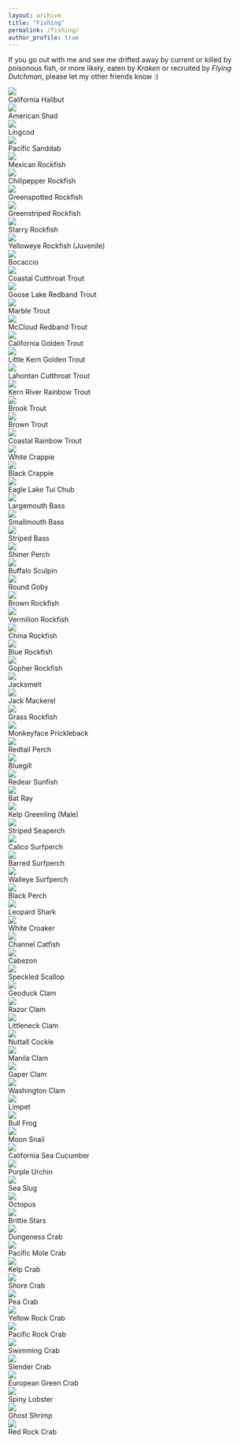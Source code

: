 ```yaml
---
layout: archive
title: "Fishing"
permalink: /fishing/
author_profile: true
---
```


If you go out with me and see me drifted away by current or killed by poisonous fish, or more likely, eaten by *Kraken* or recruited by *Flying Dutchman*, please let my other friends know :)

<link rel="stylesheet" href="../assets/css/stylesheet.css">
<meta name="viewport" content="width=device-width, initial-scale=1.0">

<div id="wrapper">

  <div class="image-container">
    <img src="../images/fishing/california_halibut.jpg" />
    <div class="image-caption">
      <h1_hover>California Halibut</h1_hover>
    </div>
  </div>

  <div class="image-container">
    <img src="../images/fishing/american_shad.jpg" />
    <div class="image-caption">
      <h1_hover>American Shad</h1_hover>
    </div>
  </div>

  <div class="image-container">
    <img src="../images/fishing/lingcod.jpg" />
    <div class="image-caption">
      <h1_hover>Lingcod</h1_hover>
    </div>
  </div>

  <div class="image-container">
    <img src="../images/fishing/pacific_sanddab.jpg" />
    <div class="image-caption">
      <h1_hover>Pacific Sanddab</h1_hover>
    </div>
  </div>

  <div class="image-container">
    <img src="../images/fishing/mexican_rockfish.jpg" />
    <div class="image-caption">
      <h1_hover>Mexican Rockfish</h1_hover>
    </div>
  </div>

  <div class="image-container">
    <img src="../images/fishing/chilipepper_rockfish.jpg" />
    <div class="image-caption">
      <h1_hover>Chilipepper Rockfish</h1_hover>
    </div>
  </div>

  <div class="image-container">
    <img src="../images/fishing/greenspotted_rockfish.jpg" />
    <div class="image-caption">
      <h1_hover>Greenspotted Rockfish</h1_hover>
    </div>
  </div>

  <div class="image-container">
    <img src="../images/fishing/greenstriped_rockfish.jpg" />
    <div class="image-caption">
      <h1_hover>Greenstriped Rockfish</h1_hover>
    </div>
  </div>

  <div class="image-container">
    <img src="../images/fishing/starry_rockfish.jpg" />
    <div class="image-caption">
      <h1_hover>Starry Rockfish</h1_hover>
    </div>
  </div>

  <div class="image-container">
    <img src="../images/fishing/yelloweye_rockfish_juvenile.jpg" />
    <div class="image-caption">
      <h1_hover>Yelloweye Rockfish (Juvenile)</h1_hover>
    </div>
  </div>

  <div class="image-container">
    <img src="../images/fishing/bocaccio.jpg" />
    <div class="image-caption">
      <h1_hover>Bocaccio</h1_hover>
    </div>
  </div>

  <div class="image-container">
    <img src="../images/fishing/coastal_cutthroat_trout.jpg" />
    <div class="image-caption">
      <h1_hover>Coastal Cutthroat Trout</h1_hover>
    </div>
  </div>

  <div class="image-container">
    <img src="../images/fishing/goose_lake_redband_trout.jpg" />
    <div class="image-caption">
      <h1_hover>Goose Lake Redband Trout</h1_hover>
    </div>
  </div>

  <div class="image-container">
    <img src="../images/fishing/marble_trout.jpg" />
    <div class="image-caption">
      <h1_hover>Marble Trout</h1_hover>
    </div>
  </div>

  <div class="image-container">
    <img src="../images/fishing/mccloud_redband_trout.jpg" />
    <div class="image-caption">
      <h1_hover>McCloud Redband Trout</h1_hover>
    </div>
  </div>

  <div class="image-container">
    <img src="../images/fishing/california_golden_trout.jpg" />
    <div class="image-caption">
      <h1_hover>California Golden Trout</h1_hover>
    </div>
  </div>

  <div class="image-container">
    <img src="../images/fishing/kern_golden.jpg" />
    <div class="image-caption">
      <h1_hover>Little Kern Golden Trout</h1_hover>
    </div>
  </div>

  <div class="image-container">
    <img src="../images/fishing/lahontan_cutthroat_trout.jpg" />
    <div class="image-caption">
      <h1_hover>Lahontan Cutthroat Trout</h1_hover>
    </div>
  </div>

  <div class="image-container">
    <img src="../images/fishing/kern_rainbow.jpg" />
    <div class="image-caption">
      <h1_hover>Kern River Rainbow Trout</h1_hover>
    </div>
  </div>

  <div class="image-container">
    <img src="../images/fishing/brook_trout.jpg" />
    <div class="image-caption">
      <h1_hover>Brook Trout</h1_hover>
    </div>
  </div>

  <div class="image-container">
    <img src="../images/fishing/brown_trout.jpg" />
    <div class="image-caption">
      <h1_hover>Brown Trout</h1_hover>
    </div>
  </div>

  <div class="image-container">
    <img src="../images/fishing/coastal_rainbow_trout.jpg" />
    <div class="image-caption">
      <h1_hover>Coastal Rainbow Trout</h1_hover>
    </div>
  </div>

  <div class="image-container">
    <img src="../images/fishing/white_crappie.jpg" />
    <div class="image-caption">
      <h1_hover>White Crappie</h1_hover>
    </div>
  </div>

  <div class="image-container">
    <img src="../images/fishing/black_crappie.jpg" />
    <div class="image-caption">
      <h1_hover>Black Crappie</h1_hover>
    </div>
  </div>

  <div class="image-container">
    <img src="../images/fishing/eagle_lake_tui_chub.jpg" />
    <div class="image-caption">
      <h1_hover>Eagle Lake Tui Chub</h1_hover>
    </div>
  </div>

  <div class="image-container">
    <img src="../images/fishing/largemouth_bass.jpg" />
    <div class="image-caption">
      <h1_hover>Largemouth Bass</h1_hover>
    </div>
  </div>

  <div class="image-container">
    <img src="../images/fishing/smallmouth_bass.jpg" />
    <div class="image-caption">
      <h1_hover>Smallmouth Bass</h1_hover>
    </div>
  </div>

  <div class="image-container">
    <img src="../images/fishing/striped_bass.jpg" />
    <div class="image-caption">
      <h1_hover>Striped Bass</h1_hover>
    </div>
  </div>

  <div class="image-container">
    <img src="../images/fishing/shiner_perch.jpg" />
    <div class="image-caption">
      <h1_hover>Shiner Perch</h1_hover>
    </div>
  </div>

  <div class="image-container">
    <img src="../images/fishing/buffalo_sculpin.jpg" />
    <div class="image-caption">
      <h1_hover>Buffalo Sculpin</h1_hover>
    </div>
  </div>

  <div class="image-container">
    <img src="../images/fishing/round_goby.jpg" />
    <div class="image-caption">
      <h1_hover>Round Goby</h1_hover>
    </div>
  </div>

  <div class="image-container">
    <img src="../images/fishing/brown_rockfish.jpg" />
    <div class="image-caption">
      <h1_hover>Brown Rockfish</h1_hover>
    </div>
  </div>

  <div class="image-container">
    <img src="../images/fishing/vermilion_rockfish.jpg" />
    <div class="image-caption">
      <h1_hover>Vermilion Rockfish</h1_hover>
    </div>
  </div>

  <div class="image-container">
    <img src="../images/fishing/china_rockfish.jpg" />
    <div class="image-caption">
      <h1_hover>China Rockfish</h1_hover>
    </div>
  </div>

  <div class="image-container">
    <img src="../images/fishing/blue_rockfish.jpg" />
    <div class="image-caption">
      <h1_hover>Blue Rockfish</h1_hover>
    </div>
  </div>

  <div class="image-container">
    <img src="../images/fishing/gopher_rockfish.jpg" />
    <div class="image-caption">
      <h1_hover>Gopher Rockfish</h1_hover>
    </div>
  </div>

  <div class="image-container">
    <img src="../images/fishing/jacksmelt.jpg" />
    <div class="image-caption">
      <h1_hover>Jacksmelt</h1_hover>
    </div>
  </div>

  <div class="image-container">
    <img src="../images/fishing/jack_mackerel.jpg" />
    <div class="image-caption">
      <h1_hover>Jack Mackerel</h1_hover>
    </div>
  </div>

  <div class="image-container">
    <img src="../images/fishing/grass_rockfish.jpg" />
    <div class="image-caption">
      <h1_hover>Grass Rockfish</h1_hover>
    </div>
  </div>

  <div class="image-container">
    <img src="../images/fishing/monkeyface_prickleback.jpg" />
    <div class="image-caption">
      <h1_hover>Monkeyface Prickleback</h1_hover>
    </div>
  </div>

  <div class="image-container">
    <img src="../images/fishing/redtail_perch.jpg" />
    <div class="image-caption">
      <h1_hover>Redtail Perch</h1_hover>
    </div>
  </div>

  <div class="image-container">
    <img src="../images/fishing/bluegill.jpg" />
    <div class="image-caption">
      <h1_hover>Bluegill</h1_hover>
    </div>
  </div>

  <div class="image-container">
    <img src="../images/fishing/redear_sunfish.jpg" />
    <div class="image-caption">
      <h1_hover>Redear Sunfish</h1_hover>
    </div>
  </div>

  <div class="image-container">
    <img src="../images/fishing/bat_ray.jpg" />
    <div class="image-caption">
      <h1_hover>Bat Ray</h1_hover>
    </div>
  </div>

  <div class="image-container">
    <img src="../images/fishing/kelp_greenling_male.jpg" />
    <div class="image-caption">
      <h1_hover>Kelp Greenling (Male)</h1_hover>
    </div>
  </div>

  <div class="image-container">
    <img src="../images/fishing/striped_seaperch.jpg" />
    <div class="image-caption">
      <h1_hover>Striped Seaperch</h1_hover>
    </div>
  </div>

  <div class="image-container">
    <img src="../images/fishing/calico_surfperch.jpg" />
    <div class="image-caption">
      <h1_hover>Calico Surfperch</h1_hover>
    </div>
  </div>

  <div class="image-container">
    <img src="../images/fishing/barred_surfperch.jpg" />
    <div class="image-caption">
      <h1_hover>Barred Surfperch</h1_hover>
    </div>
  </div>

  <div class="image-container">
    <img src="../images/fishing/walleye_surfperch.jpg" />
    <div class="image-caption">
      <h1_hover>Walleye Surfperch</h1_hover>
    </div>
  </div>

  <div class="image-container">
    <img src="../images/fishing/black_perch.jpg" />
    <div class="image-caption">
      <h1_hover>Black Perch</h1_hover>
    </div>
  </div>

  <div class="image-container">
    <img src="../images/fishing/leopard_shark.jpg" />
    <div class="image-caption">
      <h1_hover>Leopard Shark</h1_hover>
    </div>
  </div>

  <div class="image-container">
    <img src="../images/fishing/white_croaker.jpg" />
    <div class="image-caption">
      <h1_hover>White Croaker</h1_hover>
    </div>
  </div>

  <div class="image-container">
    <img src="../images/fishing/channel_catfish.jpg" />
    <div class="image-caption">
      <h1_hover>Channel Catfish</h1_hover>
    </div>
  </div>

  <div class="image-container">
    <img src="../images/fishing/cabezon.jpg" />
    <div class="image-caption">
      <h1_hover>Cabezon</h1_hover>
    </div>
  </div>

  <div class="image-container">
    <img src="../images/fishing/speckled_scallop.jpg" />
    <div class="image-caption">
      <h1_hover>Speckled Scallop</h1_hover>
    </div>
  </div>

  <div class="image-container">
    <img src="../images/fishing/geoduck_clam.jpg" />
    <div class="image-caption">
      <h1_hover>Geoduck Clam</h1_hover>
    </div>
  </div>

  <div class="image-container">
    <img src="../images/fishing/razor_clam.jpg" />
    <div class="image-caption">
      <h1_hover>Razor Clam</h1_hover>
    </div>
  </div>

  <div class="image-container">
    <img src="../images/fishing/littleneck_clam.jpg" />
    <div class="image-caption">
      <h1_hover>Littleneck Clam</h1_hover>
    </div>
  </div>

  <div class="image-container">
    <img src="../images/fishing/nuttall_cockle.jpg" />
    <div class="image-caption">
      <h1_hover>Nuttall Cockle</h1_hover>
    </div>
  </div>

  <div class="image-container">
    <img src="../images/fishing/manila_clam.jpg" />
    <div class="image-caption">
      <h1_hover>Manila Clam</h1_hover>
    </div>
  </div>

  <div class="image-container">
    <img src="../images/fishing/gaper_clam.jpg" />
    <div class="image-caption">
      <h1_hover>Gaper Clam</h1_hover>
    </div>
  </div>

  <div class="image-container">
    <img src="../images/fishing/washington_clam.jpg" />
    <div class="image-caption">
      <h1_hover>Washington Clam</h1_hover>
    </div>
  </div>

  <div class="image-container">
    <img src="../images/fishing/limpet.jpg" />
    <div class="image-caption">
      <h1_hover>Limpet</h1_hover>
    </div>
  </div>

  <div class="image-container">
    <img src="../images/fishing/bull_frog.jpg" />
    <div class="image-caption">
      <h1_hover>Bull Frog</h1_hover>
    </div>
  </div>

  <div class="image-container">
    <img src="../images/fishing/moon_snail.jpg" />
    <div class="image-caption">
      <h1_hover>Moon Snail</h1_hover>
    </div>
  </div>

  <div class="image-container">
    <img src="../images/fishing/california_sea_cucumber.jpg" />
    <div class="image-caption">
      <h1_hover>California Sea Cucumber</h1_hover>
    </div>
  </div>

  <div class="image-container">
    <img src="../images/fishing/purple_urchin.jpg" />
    <div class="image-caption">
      <h1_hover>Purple Urchin</h1_hover>
    </div>
  </div>

  <div class="image-container">
    <img src="../images/fishing/sea_slug.jpg" />
    <div class="image-caption">
      <h1_hover>Sea Slug</h1_hover>
    </div>
  </div>

  <div class="image-container">
    <img src="../images/fishing/octopus.jpg" />
    <div class="image-caption">
      <h1_hover>Octopus</h1_hover>
    </div>
  </div>

  <div class="image-container">
    <img src="../images/fishing/brittle_stars.jpg" />
    <div class="image-caption">
      <h1_hover>Brittle Stars</h1_hover>
    </div>
  </div>

  <div class="image-container">
    <img src="../images/fishing/dungeness_crab.jpg" />
    <div class="image-caption">
      <h1_hover>Dungeness Crab</h1_hover>
    </div>
  </div>

  <div class="image-container">
    <img src="../images/fishing/pacific_mole_crab.jpg" />
    <div class="image-caption">
      <h1_hover>Pacific Mole Crab</h1_hover>
    </div>
  </div>

  <div class="image-container">
    <img src="../images/fishing/kelp_crab.jpg" />
    <div class="image-caption">
      <h1_hover>Kelp Crab</h1_hover>
    </div>
  </div>

  <div class="image-container">
    <img src="../images/fishing/shore_crab.jpg" />
    <div class="image-caption">
      <h1_hover>Shore Crab</h1_hover>
    </div>
  </div>

  <div class="image-container">
    <img src="../images/fishing/pea_crab.jpg" />
    <div class="image-caption">
      <h1_hover>Pea Crab</h1_hover>
    </div>
  </div>

  <div class="image-container">
    <img src="../images/fishing/yellow_rock_crab.jpg" />
    <div class="image-caption">
      <h1_hover>Yellow Rock Crab</h1_hover>
    </div>
  </div>

  <div class="image-container">
    <img src="../images/fishing/pacific_rock_crab.jpg" />
    <div class="image-caption">
      <h1_hover>Pacific Rock Crab</h1_hover>
    </div>
  </div>

  <div class="image-container">
    <img src="../images/fishing/swimming_crab.jpg" />
    <div class="image-caption">
      <h1_hover>Swimming Crab</h1_hover>
    </div>
  </div>

  <div class="image-container">
    <img src="../images/fishing/slender_crab.jpg" />
    <div class="image-caption">
      <h1_hover>Slender Crab</h1_hover>
    </div>
  </div>

  <div class="image-container">
    <img src="../images/fishing/european_green_crab.jpg" />
    <div class="image-caption">
      <h1_hover>European Green Crab</h1_hover>
    </div>
  </div>

  <div class="image-container">
    <img src="../images/fishing/spiny_lobster.jpg" />
    <div class="image-caption">
      <h1_hover>Spiny Lobster</h1_hover>
    </div>
  </div>

  <div class="image-container">
    <img src="../images/fishing/ghost_shrimp.jpg" />
    <div class="image-caption">
      <h1_hover>Ghost Shrimp</h1_hover>
    </div>
  </div>

  <div class="image-container">
    <img src="../images/fishing/red_rock_crab.jpg" />
    <div class="image-caption">
      <h1_hover>Red Rock Crab</h1_hover>
    </div>
  </div>
</div>
